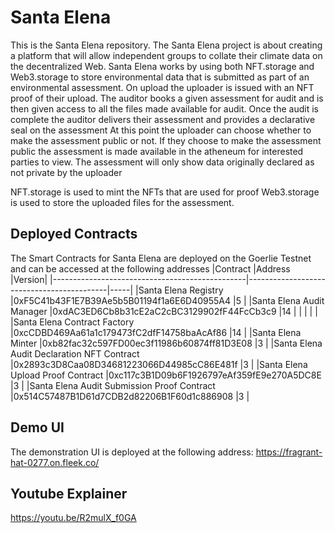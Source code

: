 # Santa Elena
This is the Santa Elena repository. The Santa Elena project is about creating a platform that will allow independent groups to collate their climate data on the decentralized Web. 
Santa Elena works by using both NFT.storage and Web3.storage to store environmental data that is submitted as part of an environmental assessment. On upload the uploader is issued 
with an NFT proof of their upload. 
The auditor books a given assessment for audit and is then given access to all the files made available for audit. 
Once the audit is complete the auditor delivers their assessment and provides a declarative seal on the assessment 
At this point the uploader can choose whether to make the assessment public or not. 
If they choose to make the assessment public the assessment is made available in the atheneum for interested parties to view. The assessment will only show data originally declared as not private by the uploader 

NFT.storage is used to mint the NFTs that are used for proof
Web3.storage is used to store the uploaded files for the assessment. 

## Deployed Contracts 
The Smart Contracts for Santa Elena are deployed on the Goerlie Testnet and can be accessed at the following addresses
|Contract 									     |Address 		  		                   |Version|
|------------------------------------------------|-------------------------------------------|-----|
|Santa Elena Registry 							 |0xF5C41b43F1E7B39Ae5b5B01194f1a6E6D40955A4 |5    |
|Santa Elena Audit Manager 						 |0xdAC3ED6Cb8b31cE2aC2cBC3129902fF44FcCb3c9 |14   |
|												 | 									         |     |
|Santa Elena Contract Factory 					 |0xcCDBD469Aa61a1c179473fC2dfF14758baAcAf86 |14   |
|Santa Elena Minter 							 |0xb82fac32c597FD00ec3f11986b60874ff81D3E08 |3    |
|Santa Elena Audit Declaration NFT Contract 	 |0x2893c3D8Caa08D34681223066D44985cC86E481f |3    |
|Santa Elena Upload Proof Contract 				 |0xc117c3B1D09b6F1926797eAf359fE9e270A5DC8E |3    |
|Santa Elena Audit Submission Proof Contract 	 |0x514C57487B1D61d7CDB2d82206B1F60d1c886908 |3    |

## Demo UI
The demonstration UI is deployed at the following address:
https://fragrant-hat-0277.on.fleek.co/

## Youtube Explainer 
https://youtu.be/R2mulX_f0GA
